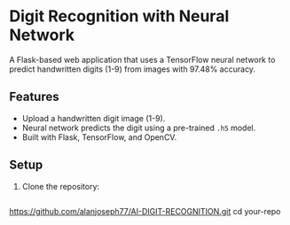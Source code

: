 # Digit Recognition with Neural Network

A Flask-based web application that uses a TensorFlow neural network to predict handwritten digits (1-9) from images with 97.48% accuracy.

## Features
- Upload a handwritten digit image (1-9).
- Neural network predicts the digit using a pre-trained `.h5` model.
- Built with Flask, TensorFlow, and OpenCV.

## Setup
1. Clone the repository:
   ```bash
  https://github.com/alanjoseph77/AI-DIGIT-RECOGNITION.git
   cd your-repo